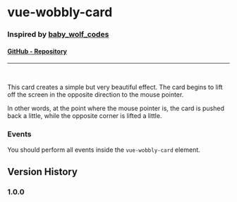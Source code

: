 # vue-wobbly-card
### Inspired by [baby_wolf_codes](https://www.instagram.com/baby_wolf_codes/)
#### [GitHub - Repository](https://github.com/PatrickMaul/vue-wobbly-card)
---
<br>

This card creates a simple but very beautiful effect.
The card begins to lift off the screen in the opposite direction to the mouse pointer.

In other words, at the point where the mouse pointer is, the card is pushed back a little, while the opposite corner is lifted a little.

<!-- ## Installation
### NPM
````
npm i vue-wobbly-card
```` -->

<!-- ## Usage
 ````html
<template>
  <div>
   <vue-wobbly-card>
      <div>
        <h1>Hallo, Welt!</h1>
        <h1>Hallo, Welt!</h1>
        <h1>Hallo, Welt!</h1>
        <h1>Hallo, Welt!</h1>
      </div>
    </vue-wobbly-card>
  </div>
</template>

<script>
import VueWobblyCard from "../../node_modules/vue-wobbly-card/src/vue-wobbly-card.vue";

export default {
  components: {
    VueWobblyCard,
  },
};
</script>
```` -->

<!-- ### Props

| Prop | Type | Default | Description |
| --- | --- | --- | --- |
| `shaky_card_id` | String | Random | **Required** for card movement.|
| `shakiness` | Number | 3 | **Required** Possible value between 1-6, more or less will set `shakiness` to 0.| -->

### Events
You should perform all events inside the `vue-wobbly-card` element.

## Version History
### 1.0.0
<!-- Publish v1 -->